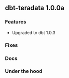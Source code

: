 ## dbt-teradata 1.0.0a

### Features
* Upgraded to dbt 1.0.3

### Fixes

### Docs

### Under the hood
